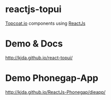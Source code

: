 reactjs-topui
===============

[Topcoat.io][1] components using [ReactJs][2]

Demo & Docs
============

http://kjda.github.io/react-topui/

Demo Phonegap-App
========
http://kjda.github.io/ReactJs-Phonegap/dieapp/


[1]: http://topcoat.io/
[2]: https://github.com/facebook/react
